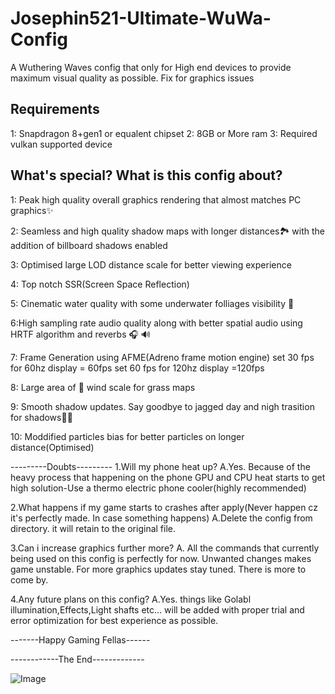 # Josephin521-Ultimate-WuWa-Config
A Wuthering Waves config that only for High end devices to provide maximum visual quality as possible. Fix for graphics issues

Requirements
------------
1: Snapdragon 8+gen1 or equalent chipset
2: 8GB or More ram
3: Required vulkan supported device

What's special? What is this config about?
------------------------------------------
1: Peak high quality overall graphics rendering that almost matches PC graphics✨

2: Seamless and high quality shadow maps with longer distances🏞️ with the addition of billboard shadows enabled

3: Optimised large LOD distance scale for better viewing experience

4: Top notch SSR(Screen Space Reflection)

5: Cinematic water quality with some underwater folliages visibility 🌊 

6:High sampling rate audio quality along with better spatial audio using HRTF algorithm and reverbs 🎧 🔊 

7: Frame Generation using AFME(Adreno frame motion engine)
set 30 fps for 60hz display = 60fps
set 60 fps for 120hz display =120fps

8: Large area of 🍃 wind scale for grass maps

9: Smooth shadow updates. Say goodbye to jagged day and nigh trasition for shadows🌄🌃

10: Moddified particles bias for better particles on longer distance(Optimised)

---------Doubts---------
1.Will my phone heat up?
A.Yes. Because of the heavy process that happening on the phone GPU and CPU heat starts to get high
solution-Use a thermo electric phone cooler(highly recommended)

2.What happens if my game starts to crashes after apply(Never happen cz it's perfectly made. In case something happens)
A.Delete the config from directory. it will retain to the original file.

3.Can i increase graphics further more?
A. All the commands that currently being used on this config is perfectly for now. Unwanted changes makes game unstable. For more graphics updates stay tuned. There is more to come by.

4.Any future plans on this config?
A.Yes. things like Golabl illumination,Effects,Light shafts etc... will be added with proper trial and error optimization for best experience as possible.

-------Happy Gaming Fellas------

------------The End-------------

![Image](https://github.com/user-attachments/assets/1507a006-384a-40aa-be0b-3699ffaad129)
